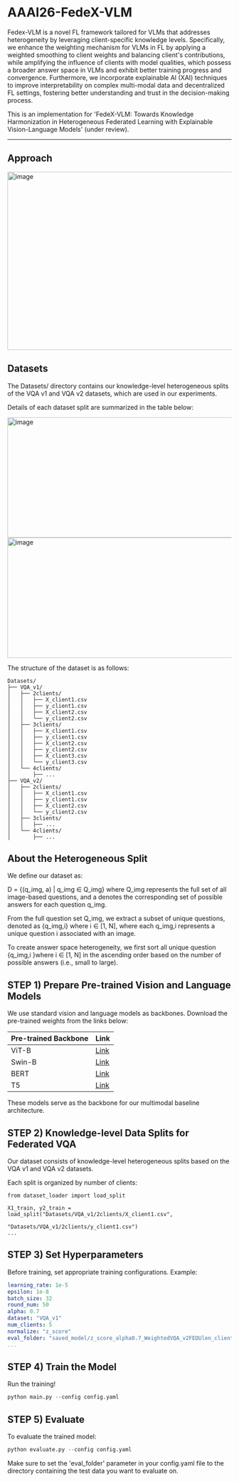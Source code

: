 # AAAI26-FedeX-VLM

Fedex-VLM is a novel FL framework tailored for VLMs that addresses heterogeneity by leveraging client-specific knowledge levels.
Specifically, we enhance the weighting mechanism for VLMs in FL by applying a weighted smoothing to client weights and balancing client's contributions, while amplifying the influence of clients with model qualities, which possess a broader answer space in VLMs and exhibit better training progress and convergence.
Furthermore, we incorporate explainable AI (XAI) techniques to improve interpretability on complex multi-modal data and decentralized FL settings, fostering better understanding and trust in the decision-making process.

This is an implementation for 'FedeX-VLM: Towards Knowledge Harmonization in Heterogeneous Federated Learning with Explainable Vision-Language Models' (under review).

---
## Approach
<img width="850" height="400" alt="image" src="https://github.com/user-attachments/assets/9c7e6f1c-a8b2-43bd-9d34-dc9a95c39182" />


## Datasets
The Datasets/ directory contains our knowledge-level heterogeneous splits of the VQA v1 and VQA v2 datasets, which are used in our experiments.

Details of each dataset split are summarized in the table below:

<img width="600" height="270" alt="image" src="https://github.com/user-attachments/assets/403c2a5b-29ad-4e11-b67e-76fdf864956d" />

<img width="600" height="270" alt="image" src="https://github.com/user-attachments/assets/ae7603cb-23ad-4a7c-bf99-a99c18a6578d" />

The structure of the dataset is as follows:

```
Datasets/
├── VQA_v1/
│   ├── 2clients/
│   │   ├── X_client1.csv
│   │   ├── y_client1.csv
│   │   ├── X_client2.csv
│   │   └── y_client2.csv
│   ├── 3clients/
│   │   ├── X_client1.csv
│   │   ├── y_client1.csv
│   │   ├── X_client2.csv
│   │   ├── y_client2.csv
│   │   ├── X_client3.csv
│   │   └── y_client3.csv
│   └── 4clients/
│       ├── ...
├── VQA_v2/
│   ├── 2clients/
│   │   ├── X_client1.csv
│   │   ├── y_client1.csv
│   │   ├── X_client2.csv
│   │   └── y_client2.csv
│   ├── 3clients/
│   │   ├── ...
│   └── 4clients/
│       ├── ...
```

## About the Heterogeneous Split
We define our dataset as:

D = {(q_img, a) | q_img ∈ Q_img} where Q_img represents the full set of all image-based questions,
and a denotes the corresponding set of possible answers for each question q_img.

From the full question set Q_img, we extract a subset of unique questions, denoted as {q_img,i} where i ∈ [1, N], where each q_img,i represents a unique question i associated with an image.

To create answer space heterogeneity, we first sort all unique question {q_img,i }where i ∈ [1, N] in the ascending order based on the number of possible answers (i.e., small to large).


## STEP 1) Prepare Pre-trained Vision and Language Models

We use standard vision and language models as backbones. Download the pre-trained weights from the links below:

| Pre-trained Backbone | Link | 
| --- | --- | 
|  ViT-B | [Link](https://huggingface.co/docs/transformers/model_doc/vit) | 
| Swin-B  | [Link](https://huggingface.co/docs/transformers/model_doc/swin) | 
|  BERT | [Link](https://huggingface.co/docs/transformers/model_doc/bert)  | 
|  T5 | [Link](https://huggingface.co/docs/transformers/model_doc/t5) | 

These models serve as the backbone for our multimodal baseline architecture.

## STEP 2) Knowledge-level Data Splits for Federated VQA
Our dataset consists of knowledge-level heterogeneous splits based on the VQA v1 and VQA v2 datasets.

Each split is organized by number of clients:

```
from dataset_loader import load_split

X1_train, y2_train = load_split("Datasets/VQA_v1/2clients/X_client1.csv", 
                              "Datasets/VQA_v1/2clients/y_client1.csv")
...
```

## STEP 3) Set Hyperparameters
Before training, set appropriate training configurations. Example:

```yaml
learning_rate: 1e-5
epsilon: 1e-8
batch_size: 32
round_num: 50
alpha: 0.7
dataset: "VQA_v1"
num_clients: 5
normalize: "z_score"
eval_folder: "saved_model/z_score_alpha0.7_WeightedVQA_v2FEDUlen_clientall5_vit_bert_all_concat_bert_transformerepcoh_50soft_max"
...
```

## STEP 4) Train the Model
Run the training!
```python
python main.py --config config.yaml
```

## STEP 5) Evaluate
To evaluate the trained model:

```python
python evaluate.py --config config.yaml
```
Make sure to set the 'eval_folder' parameter in your config.yaml file to the directory containing the test data you want to evaluate on.

